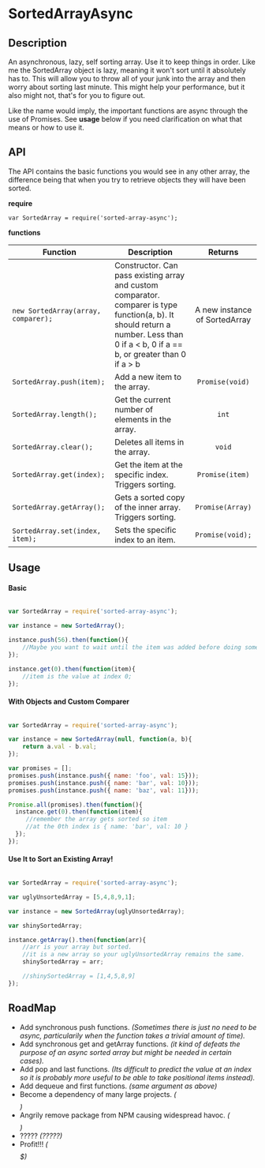 # SortedArrayAsync

## Description

An asynchronous, lazy, self sorting array. Use it to keep things in order. Like me the SortedArray object is lazy, meaning it won't sort until it absolutely has to. This will allow you to throw all of your junk into the array and then worry about sorting last minute. This might help your performance, but it also might not, that's for you to figure out.

Like the name would imply, the important functions are async through the use of Promises. See **usage** below if you need clarification on what that means or how to use it.



## API

The API contains the basic functions you would see in any other array, the difference being that when you try to retrieve objects they will have been sorted.

**require**

`var SortedArray = require('sorted-array-async');`

**functions**

| Function       | Description   | Returns  |
| -------------- | ------------- | :--------: |
|`new SortedArray(array, comparer);`| Constructor. Can pass existing array and custom comparator. comparer is type function(a, b). It should return a number. Less than 0 if a < b, 0 if a == b, or greater than 0 if a > b  | A new instance of SortedArray |
|`SortedArray.push(item);`| Add a new item to the array. | `Promise(void)` |
|`SortedArray.length();`| Get the current number of elements in the array.| `int` |
|`SortedArray.clear();`| Deletes all items in the array.| `void` |
|`SortedArray.get(index);`| Get the item at the specific index. Triggers sorting.| `Promise(item)` |
|`SortedArray.getArray();`| Gets a sorted copy of the inner array. Triggers sorting.| `Promise(Array)` |
|`SortedArray.set(index, item);`| Sets the specific index to an item.| `Promise(void);` |




## Usage


#### Basic

```JavaScript

var SortedArray = require('sorted-array-async');

var instance = new SortedArray();

instance.push(56).then(function(){
	//Maybe you want to wait until the item was added before doing something??
});

instance.get(0).then(function(item){
	//item is the value at index 0;
});


```

#### With Objects and Custom Comparer

```JavaScript

var SortedArray = require('sorted-array-async');

var instance = new SortedArray(null, function(a, b){
	return a.val - b.val;
});

var promises = [];
promises.push(instance.push({ name: 'foo', val: 15}));
promises.push(instance.push({ name: 'bar', val: 10}));
promises.push(instance.push({ name: 'baz', val: 11}));

Promise.all(promises).then(function(){
  instance.get(0).then(function(item){
  	 //remember the array gets sorted so item
     //at the 0th index is { name: 'bar', val: 10 }
  });
});


```


#### Use It to Sort an Existing Array!

``` JavaScript

var SortedArray = require('sorted-array-async');

var uglyUnsortedArray = [5,4,8,9,1];

var instance = new SortedArray(uglyUnsortedArray);

var shinySortedArray;

instance.getArray().then(function(arr){
	//arr is your array but sorted.
    //it is a new array so your uglyUnsortedArray remains the same.
    shinySortedArray = arr;

    //shinySortedArray = [1,4,5,8,9]
});

```


## RoadMap

* Add synchronous push functions. *(Sometimes there is just no need to be async, particularily when the function takes a trivial amount of time).*
* Add synchronous get and getArray functions. *(it kind of defeats the purpose of an async sorted array but might be needed in certain cases).*
* Add pop and last functions. *(Its difficult to predict the value at an index so it is probably more useful to be able to take positional items instead).*
* Add dequeue and first functions. *(same argument as above)*
* Become a dependency of many large projects. *($$$$)*
* Angrily remove package from NPM causing widespread havoc. *($$$$$$$$)*
* ????? *(?????)*
* Profit!!! *($$$$$$$$$$$$$$$$$)*
